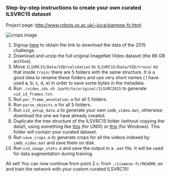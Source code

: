 ### Step-by-step instructions to create your own curated ILSVRC15 dataset

Project page: <http://www.robots.ox.ac.uk/~luca/siamese-fc.html>

![crops image][logo]

[logo]: http://www.robots.ox.ac.uk/~luca/stuff/siamese-fc_pairs.jpg "Crops image"

1. Signup [here](http://image-net.org/challenges/LSVRC/2015/signup) to obtain the link to download the data of the 2015 challenge.
2. Download and unzip the full original ImageNet Video dataset (the 86 GB archive).
3. Move `ILSVRC15/Data/VID/validation` to `ILSVRC15/Data/VID/train/` so that inside `train/` there are 5 folders with the same structure. It is a good idea to rename these folders and use very short names ( I have used a, b, c, d, e) in order to save some bytes in the metadata.
4. Run `./video_ids.sh /path/to/original/ILSVRC2015` to generate `vid_id_frames.txt`.
5. Run `per_frame_annotation.m` for all 5 folders.
6. Run `parse_objects.m` for all 5 folders.
7. Run `vid_setup_data.m` to generate your own `imdb_video.mat`, otherwise download the one we have already created.
8. Duplicate the tree structure of the ILSVRC15 folder (without copying the data!), using something like [this](http://stackoverflow.com/questions/4073969/copy-folder-structure-sans-files-from-one-location-to-another) (for UNIX) or [this](http://superuser.com/questions/530128/how-to-copy-a-directory-structure-without-copying-files) (for Windows). This folder will contain your curated dataset.
9. Run `save_crops.m` to generate crops for all the videos indexed by `imdb_video.mat` and save them on disk.
10. Run `vid_image_stats.m` and save the output in a `.mat` file. It will be used for data augmentation during training.

All set! You can now continue from point 2.v. from `./siamese-fc/README.md` and train the network with your custom curated ILSVRC15!
